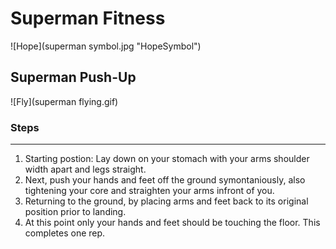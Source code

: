 # Superman Fitness
![Hope](superman symbol.jpg "HopeSymbol")
## Superman Push-Up 
![Fly](superman flying.gif)
### Steps 
---
1. Starting postion: Lay down on your stomach with your arms shoulder width apart and legs straight.
1. Next, push your hands and feet off the ground symontaniously, also tightening your core and straighten your arms infront of you.
1. Returning to the ground, by placing arms and feet back to its original position prior to landing. 
1. At this point only your hands and feet should be touching the floor. This completes one rep.
